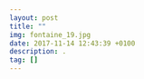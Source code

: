 ```yaml
---
layout: post
title: ""
img: fontaine_19.jpg
date: 2017-11-14 12:43:39 +0100
description: .
tag: []
---
```



